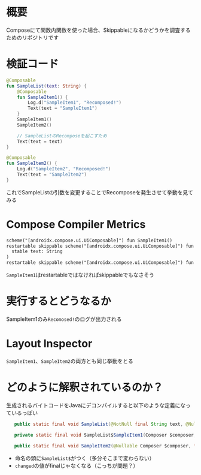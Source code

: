 # 概要

Composeにて関数内関数を使った場合、Skippableになるかどうかを調査するためのリポジトリです

# 検証コード

```kotlin
@Composable
fun SampleList(text: String) {
    @Composable
    fun SampleItem1() {
        Log.d("SampleItem1", "Recomposed!")
        Text(text = "SampleItem1")
    }
    SampleItem1()
    SampleItem2()

    // SampleListのRecomposeを起こすため
    Text(text = text)
}

@Composable
fun SampleItem2() {
    Log.d("SampleItem2", "Recomposed!")
    Text(text = "SampleItem2")
}
```

これでSampleListの引数を変更することでRecomposeを発生させて挙動を見てみる

# Compose Compiler Metrics

```txt
scheme("[androidx.compose.ui.UiComposable]") fun SampleItem1()
restartable skippable scheme("[androidx.compose.ui.UiComposable]") fun SampleList(
  stable text: String
)
restartable skippable scheme("[androidx.compose.ui.UiComposable]") fun SampleItem2()

```

`SampleItem1`はrestartableではなければskippableでもなさそう

# 実行するとどうなるか

SampleItem1のみ`Recomosed!`のログが出力される

# Layout Inspector

`SampleItem1`、`SampleItem2`の両方とも同じ挙動をとる

# どのように解釈されているのか？

生成されるバイトコードをJavaにデコンパイルすると以下のような定義になっているっぽい

```java
   public static final void SampleList(@NotNull final String text, @Nullable Composer $composer, final int $changed)

   private static final void SampleList$SampleItem1(Composer $composer, int $changed)

   public static final void SampleItem2(@Nullable Composer $composer, final int $changed)
```

- 命名の頭に`SampleList$`がつく（多分そこまで変わらない）
- `changed`の値がfinalじゃなくなる（こっちが問題？）
